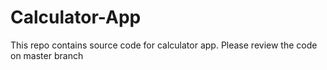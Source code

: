 # Calculator-App
This repo contains source code for calculator app. Please review the code on master branch
